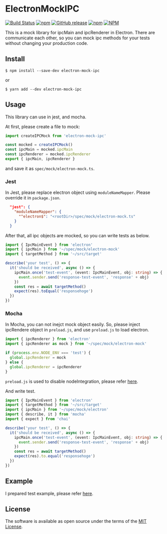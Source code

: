 # ElectronMockIPC
[![Build Status](https://travis-ci.com/h3poteto/electron-mock-ipc.svg?branch=master)](https://travis-ci.com/h3poteto/electron-mock-ipc)
[![npm](https://img.shields.io/npm/v/electron-mock-ipc.svg)](https://www.npmjs.com/package/electron-mock-ipc)
[![GitHub release](https://img.shields.io/github/release/h3poteto/electron-mock-ipc.svg)](https://github.com/h3poteto/electron-mock-ipc/releases)
[![npm](https://img.shields.io/npm/dm/electron-mock-ipc)](https://www.npmjs.com/package/electron-mock-ipc)
[![NPM](https://img.shields.io/npm/l/electron-mock-ipc)](/LICENSE.txt)

This is a mock library for ipcMain and ipcRenderer in Electron. There are communicate each other, so you can mock ipc methods for your tests without changing your production code.


## Install

```
$ npm install --save-dev electron-mock-ipc
```

or

```
$ yarn add --dev electron-mock-ipc
```

## Usage
This library can use in jest, and mocha.

At first, please create a file to mock:

```typescript
import createIPCMock from 'electron-mock-ipc'

const mocked = createIPCMock()
const ipcMain = mocked.ipcMain
const ipcRenderer = mocked.ipcRenderer
export { ipcMain, ipcRenderer }
```
and save it as `spec/mock/electron-mock.ts`.


### Jest
In Jest, please replace electron object using `moduleNameMapper`. Please override it in `package.json`.

```json
  "jest": {
    "moduleNameMapper": {
      "^electron$": "<rootDir>/spec/mock/electron-mock.ts"
    }
  }
```

After that, all ipc objects are mocked, so you can write tests as below.

```typescript
import { IpcMainEvent } from 'electron'
import { ipcMain } from '~/spec/mock/electron-mock'
import { targetMethod } from '~/src/target'

describe('your test', () => {
  it('should be received', async () => {
    ipcMain.once('test-event', (event: IpcMainEvent, obj: string) => {
      event.sender.send('response-test-event', 'response' + obj)
    })
    const res = await targetMethod()
    expect(res).toEqual('responsehoge')
  })
})
```

### Mocha
In Mocha, you can not inejct mock object easily. So, please inject ipcRendere object in `preload.js`, and use `preload.js` to load electron.

```javascript
import { ipcRenderer } from 'electron'
import { ipcRenderer as mock } from '~/spec/mock/electron-mock'

if (process.env.NODE_ENV === 'test') {
  global.ipcRenderer = mock
} else {
  global.ipcRenderer = ipcRenderer
}
```

`preload.js` is used to disable nodeIntegration, please refer [here](https://stackoverflow.com/questions/52236641/electron-ipc-and-nodeintegration).


And write test.

```typescript
import { IpcMainEvent } from 'electron'
import { targetMethod } from '~/src/target'
import { ipcMain } from '~/spec/mock/electron'
import { describe, it } from 'mocha'
import { expect } from 'chai'

describe('your test', () => {
  it('should be received', async () => {
    ipcMain.once('test-event', (event: IpcMainEvent, obj: string) => {
      event.sender.send('response-test-event', 'response' + obj)
    })
    const res = await targetMethod()
    expect(res).to.equal('responsehoge')
  })
})
```

## Example
I prepared test example, please refer [here](example).

## License

The software is available as open source under the terms of the [MIT License](https://opensource.org/licenses/MIT).
